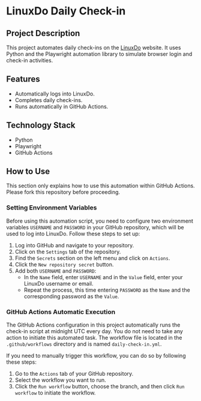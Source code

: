 # LinuxDo Daily Check-in

## Project Description
This project automates daily check-ins on the [LinuxDo](https://linux.do/) website. It uses Python and the Playwright automation library to simulate browser login and check-in activities.

## Features
- Automatically logs into LinuxDo.
- Completes daily check-ins.
- Runs automatically in GitHub Actions.

## Technology Stack
- Python
- Playwright
- GitHub Actions

## How to Use
This section only explains how to use this automation within GitHub Actions. Please fork this repository before proceeding.

### Setting Environment Variables
Before using this automation script, you need to configure two environment variables `USERNAME` and `PASSWORD` in your GitHub repository, which will be used to log into LinuxDo. Follow these steps to set up:

1. Log into GitHub and navigate to your repository.
2. Click on the `Settings` tab of the repository.
3. Find the `Secrets` section on the left menu and click on `Actions`.
4. Click the `New repository secret` button.
5. Add both `USERNAME` and `PASSWORD`:
   - In the `Name` field, enter `USERNAME` and in the `Value` field, enter your LinuxDo username or email.
   - Repeat the process, this time entering `PASSWORD` as the `Name` and the corresponding password as the `Value`.

### GitHub Actions Automatic Execution
The GitHub Actions configuration in this project automatically runs the check-in script at midnight UTC every day. You do not need to take any action to initiate this automated task. The workflow file is located in the `.github/workflows` directory and is named `daily-check-in.yml`.

If you need to manually trigger this workflow, you can do so by following these steps:

1. Go to the `Actions` tab of your GitHub repository.
2. Select the workflow you want to run.
3. Click the `Run workflow` button, choose the branch, and then click `Run workflow` to initiate the workflow.